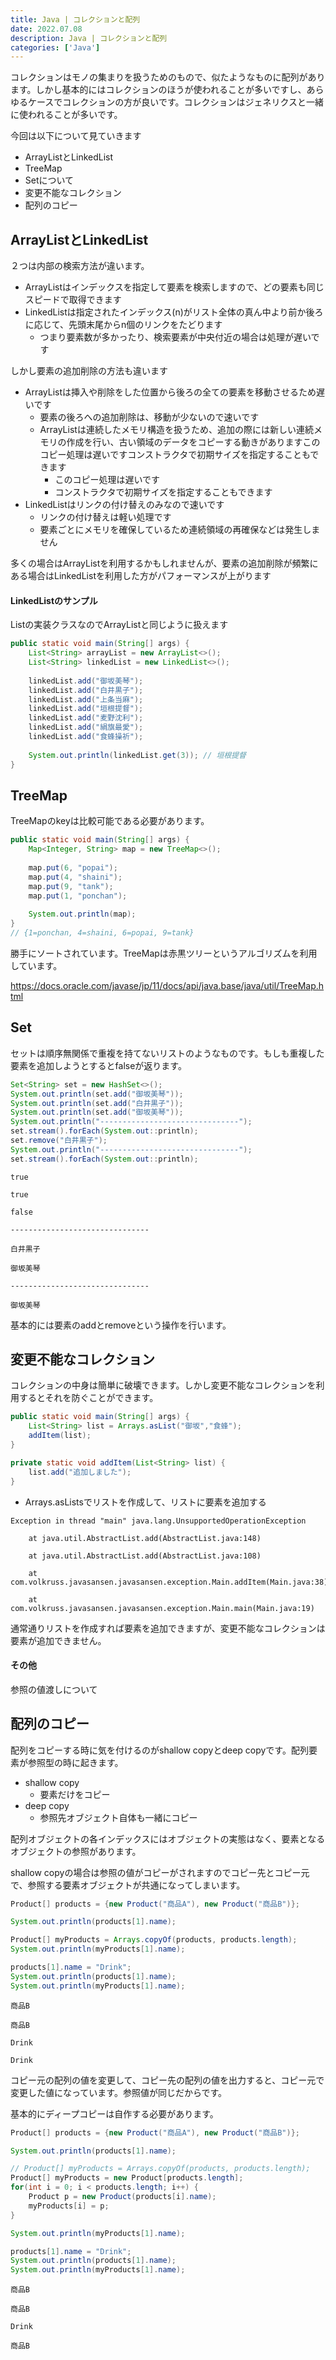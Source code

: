 ```yaml
---
title: Java | コレクションと配列
date: 2022.07.08
description: Java | コレクションと配列
categories: ['Java']
---
```


コレクションはモノの集まりを扱うためのもので、似たようなものに配列があります。しかし基本的にはコレクションのほうが使われることが多いですし、あらゆるケースでコレクションの方が良いです。コレクションはジェネリクスと一緒に使われることが多いです。

今回は以下について見ていきます
* ArrayListとLinkedList
* TreeMap
* Setについて
* 変更不能なコレクション
* 配列のコピー

## ArrayListとLinkedList


２つは内部の検索方法が違います。
* ArrayListはインデックスを指定して要素を検索しますので、どの要素も同じスピードで取得できます
* LinkedListは指定されたインデックス(n)がリスト全体の真ん中より前か後ろに応じて、先頭末尾からn個のリンクをたどります
  * つまり要素数が多かったり、検索要素が中央付近の場合は処理が遅いです

しかし要素の追加削除の方法も違います
* ArrayListは挿入や削除をした位置から後ろの全ての要素を移動させるため遅いです
  * 要素の後ろへの追加削除は、移動が少ないので速いです
  * ArrayListは連続したメモリ構造を扱うため、追加の際には新しい連続メモリの作成を行い、古い領域のデータをコピーする動きがありますこのコピー処理は遅いですコンストラクタで初期サイズを指定することもできます
    * このコピー処理は遅いです
    * コンストラクタで初期サイズを指定することもできます
* LinkedListはリンクの付け替えのみなので速いです
  * リンクの付け替えは軽い処理です
  * 要素ごとにメモリを確保しているため連続領域の再確保などは発生しません

多くの場合はArrayListを利用するかもしれませんが、要素の追加削除が頻繁にある場合はLinkedListを利用した方がパフォーマンスが上がります

#### LinkedListのサンプル


Listの実装クラスなのでArrayListと同じように扱えます

```java
public static void main(String[] args) {
	List<String> arrayList = new ArrayList<>();
	List<String> linkedList = new LinkedList<>();	
	
	linkedList.add("御坂美琴");
	linkedList.add("白井黒子");
	linkedList.add("上条当麻");
	linkedList.add("垣根提督");
	linkedList.add("麦野沈利");
	linkedList.add("絹旗最愛");
	linkedList.add("食蜂操祈");
	
	System.out.println(linkedList.get(3)); // 垣根提督
}
```


## TreeMap


TreeMapのkeyは比較可能である必要があります。

```java
public static void main(String[] args) {
    Map<Integer, String> map = new TreeMap<>();
    
    map.put(6, "popai");
    map.put(4, "shaini");
    map.put(9, "tank");
    map.put(1, "ponchan");
    
    System.out.println(map);
}
// {1=ponchan, 4=shaini, 6=popai, 9=tank}
```


勝手にソートされています。TreeMapは赤黒ツリーというアルゴリズムを利用しています。

https://docs.oracle.com/javase/jp/11/docs/api/java.base/java/util/TreeMap.html


## Set


セットは順序無関係で重複を持てないリストのようなものです。もしも重複した要素を追加しようとするとfalseが返ります。

```java
Set<String> set = new HashSet<>();
System.out.println(set.add("御坂美琴"));
System.out.println(set.add("白井黒子"));
System.out.println(set.add("御坂美琴"));
System.out.println("-------------------------------");
set.stream().forEach(System.out::println);
set.remove("白井黒子");
System.out.println("-------------------------------");
set.stream().forEach(System.out::println);
```

```
true
true
false
-------------------------------
白井黒子
御坂美琴
-------------------------------
御坂美琴
```

基本的には要素のaddとremoveという操作を行います。

## 変更不能なコレクション


コレクションの中身は簡単に破壊できます。しかし変更不能なコレクションを利用するとそれを防ぐことができます。

```java
public static void main(String[] args) {
	List<String> list = Arrays.asList("御坂","食蜂");
	addItem(list);
}

private static void addItem(List<String> list) {
	list.add("追加しました");
}
```

* Arrays.asListsでリストを作成して、リストに要素を追加する
```
Exception in thread "main" java.lang.UnsupportedOperationException
	at java.util.AbstractList.add(AbstractList.java:148)
	at java.util.AbstractList.add(AbstractList.java:108)
	at com.volkruss.javasansen.javasansen.exception.Main.addItem(Main.java:38)
	at com.volkruss.javasansen.javasansen.exception.Main.main(Main.java:19)
```

通常通りリストを作成すれば要素を追加できますが、変更不能なコレクションは要素が追加できません。

#### その他


参照の値渡しについて

## 配列のコピー


配列をコピーする時に気を付けるのがshallow copyとdeep copyです。配列要素が参照型の時に起きます。
* shallow copy
  * 要素だけをコピー
* deep copy
  * 参照先オブジェクト自体も一緒にコピー

配列オブジェクトの各インデックスにはオブジェクトの実態はなく、要素となるオブジェクトの参照があります。

shallow copyの場合は参照の値がコピーがされますのでコピー先とコピー元で、参照する要素オブジェクトが共通になってしまいます。

```java
Product[] products = {new Product("商品A"), new Product("商品B")};

System.out.println(products[1].name);

Product[] myProducts = Arrays.copyOf(products, products.length);
System.out.println(myProducts[1].name);

products[1].name = "Drink";
System.out.println(products[1].name);
System.out.println(myProducts[1].name);
```

```
商品B
商品B
Drink
Drink
```

コピー元の配列の値を変更して、コピー先の配列の値を出力すると、コピー元で変更した値になっています。参照値が同じだからです。

基本的にディープコピーは自作する必要があります。

```java
Product[] products = {new Product("商品A"), new Product("商品B")};

System.out.println(products[1].name);

// Product[] myProducts = Arrays.copyOf(products, products.length);
Product[] myProducts = new Product[products.length];
for(int i = 0; i < products.length; i++) {
	Product p = new Product(products[i].name);
	myProducts[i] = p;
}

System.out.println(myProducts[1].name);

products[1].name = "Drink";
System.out.println(products[1].name);
System.out.println(myProducts[1].name);
```

```
商品B
商品B
Drink
商品B
```


